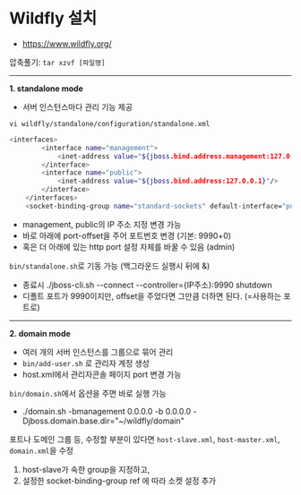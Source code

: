 # Wildfly 설치
- https://www.wildfly.org/

압축풀기: ``tar xzvf [파일명]``

---

**1. standalone mode**
- 서버 인스턴스마다 관리 기능 제공

``vi wildfly/standalone/configuration/standalone.xml``
```bash
<interfaces>
        <interface name="management">
            <inet-address value="${jboss.bind.address.management:127.0.0.1}"/>
        </interface>
        <interface name="public">
            <inet-address value="${jboss.bind.address:127.0.0.1}"/>
        </interface>
    </interfaces>
    <socket-binding-group name="standard-sockets" default-interface="public" port-offset="${jboss.socket.binding.port-offset:0}">
```
-	management, public의 IP 주소 지정 변경 가능
- 바로 아래에 port-offset을 주어 포트번호 변경 (기본: 9990+0)
-	혹은 더 아래에 있는 http port 설정 자체를 바꿀 수 있음 (admin)

``bin/standalone.sh``로 기동 가능 (백그라운드 실행시 뒤에 &)
- 종료시 ./jboss-cli.sh --connect --controller={IP주소}:9990 shutdown
- 디폴트 포트가 9990이지만, offset을 주었다면 그만큼 더하면 된다. (=사용하는 포트로)

---

**2. domain mode**
- 여러 개의 서버 인스턴스를 그룹으로 묶어 관리
- ``bin/add-user.sh`` 로 관리자 계정 생성
- host.xml에서 관리자콘솔 페이지 port 변경 가능

``bin/domain.sh``에서 옵션을 주면 바로 실행 가능
- ./domain.sh -bmanagement 0.0.0.0 -b 0.0.0.0 -Djboss.domain.base.dir="~/wildfly/domain"

포트나 도메인 그룹 등, 수정할 부분이 있다면 ``host-slave.xml``, ``host-master.xml``, ``domain.xml``을 수정   
1) host-slave가 속한 group을 지정하고,
2) 설정한 socket-binding-group ref 에 따라 소켓 설정 추가 